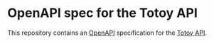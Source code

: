 # OpenAPI spec for the Totoy API
This repository contains an [OpenAPI](https://www.openapis.org/) specification for the [Totoy API](https://docs.totoy.ai).
